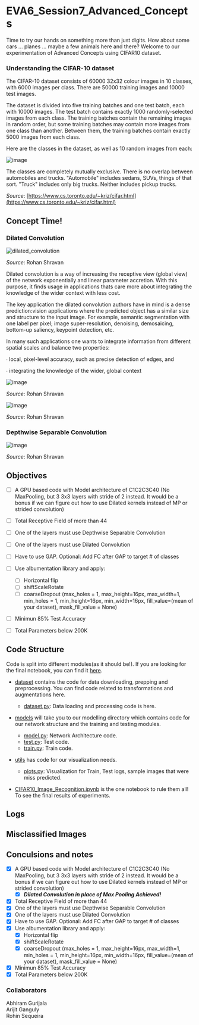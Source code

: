 # EVA6_Session7_Advanced_Concepts

Time to try our hands on something more than just digits. How about some cars ... planes ... maybe a few animals here and there? Welcome to our experimentation of Advanced Concepts using CIFAR10 dataset.

### Understanding the CIFAR-10 dataset

The CIFAR-10 dataset consists of 60000 32x32 colour images in 10 classes, with 6000 images per class. There are 50000 training images and 10000 test images.

The dataset is divided into five training batches and one test batch, each with 10000 images. The test batch contains exactly 1000 randomly-selected images from each class. The training batches contain the remaining images in random order, but some training batches may contain more images from one class than another. Between them, the training batches contain exactly 5000 images from each class.

Here are the classes in the dataset, as well as 10 random images from each:

![image](https://user-images.githubusercontent.com/31658286/122556219-dab61e80-d058-11eb-8e6e-a2ac3ab24365.png)

The classes are completely mutually exclusive. There is no overlap between automobiles and trucks. "Automobile" includes sedans, SUVs, things of that sort. "Truck" includes only big trucks. Neither includes pickup trucks.

_Source_: [https://www.cs.toronto.edu/~kriz/cifar.html](https://www.cs.toronto.edu/~kriz/cifar.html)

## Concept Time!

### Dilated Convolution

![dilated_convolution](https://user-images.githubusercontent.com/31658286/123273137-ff5e3a80-d51f-11eb-802f-bca4da9e492e.gif)

_Source_: Rohan Shravan

Dilated convolution is a way of increasing the receptive view (global view) of the network exponentially and linear parameter accretion. With this purpose, it finds usage in applications thats care more about integrating the knowledge of the wider context with less cost.

The key application the dilated convolution authors have in mind is a dense prediction:vision applications where the predicted object has a similar size and structure to the input image.
For example, semantic segmentation with one label per pixel;
image super-resolution, denoising, demosaicing, bottom-up saliency, keypoint detection, etc.

In many such applications one wants to integrate information from different spatial scales and balance two properties:

∙ local, pixel-level accuracy, such as precise detection of edges, and

∙ integrating the knowledge of the wider, global context

![image](https://user-images.githubusercontent.com/31658286/123273667-798ebf00-d520-11eb-81ea-84fd1e922e9b.png)
                                            
 _Source_: Rohan Shravan

![image](https://user-images.githubusercontent.com/31658286/123273824-9aefab00-d520-11eb-9ed2-638434daa46b.png)
                                            
 _Source_: Rohan Shravan


### Depthwise Separable Convolution

![image](https://user-images.githubusercontent.com/31658286/123274042-ca9eb300-d520-11eb-8fe0-dbe8b7d9040c.png)

_Source_: Rohan Shravan


## Objectives

- [ ] A GPU based code with Model architecture of C1C2C3C40 (No MaxPooling, but 3 3x3 layers with stride of 2 instead. It would be a bonus if we can figure out how to use Dilated kernels instead of MP or strided convolution)
- [ ] Total Receptive Field of more than 44
- [ ] One of the layers must use Depthwise Separable Convolution
- [ ] One of the layers must use Dilated Convolution
- [ ] Have to use GAP. Optional: Add FC after GAP to target # of classes
- [ ] Use albumentation library and apply:
  - [ ] Horizontal flip
  - [ ] shiftScaleRotate
  - [ ] coarseDropout (max_holes = 1, max_height=16px, max_width=1, min_holes = 1, min_height=16px, min_width=16px, fill_value=(mean of your dataset), mask_fill_value = None)
- [ ] Minimun 85% Test Accuracy
- [ ] Total Parameters below 200K


## Code Structure

Code is split into different modules(as it should be!). If you are looking for the final notebook, you can find it [here](/CIFAR10_Image_Recognition.ipynb).  

* [dataset](/dataset) contains the code for data downloading, prepping and preprocessing. You can find code related to transformations and augmentations here.  
   * [dataset.py](/dataset/dataset.py): Data loading and processing code is here.

* [models](/models) will take you to our modelling directory which contains code for our network structure and the training and testing modules.  
   * [model.py](/models/model.py): Network Architecture code. 
   * [test.py](/models/test.py): Test code. 
   * [train.py](/models/train.py): Train code. 

* [utils](/utils) has code for our visualization needs.  
   * [plots.py](/utils/plots.py): Visualization for Train, Test logs, sample images that were miss predicted. 

* [CIFAR10_Image_Recognition.ipynb](/CIFAR10_Image_Recognition.ipynb) is the one notebook to rule them all! To see the final results of experiments.


## Logs

## Misclassified Images

## Conculsions and notes

- [x] A GPU based code with Model architecture of C1C2C3C40 (No MaxPooling, but 3 3x3 layers with stride of 2 instead. It would be a bonus if we can figure out how to use Dilated kernels instead of MP or strided convolution)
  - [x] _**Dilated Convolution in place of Max Pooling Achieved!**_
- [x] Total Receptive Field of more than 44
- [x] One of the layers must use Depthwise Separable Convolution
- [x] One of the layers must use Dilated Convolution
- [x] Have to use GAP. Optional: Add FC after GAP to target # of classes
- [x] Use albumentation library and apply:
  - [x] Horizontal flip
  - [x] shiftScaleRotate
  - [x] coarseDropout (max_holes = 1, max_height=16px, max_width=1, min_holes = 1, min_height=16px, min_width=16px, fill_value=(mean of your dataset), mask_fill_value = None)
- [x] Minimun 85% Test Accuracy
- [x] Total Parameters below 200K

### Collaborators
Abhiram Gurijala  
Arijit Ganguly  
Rohin Sequeira  
